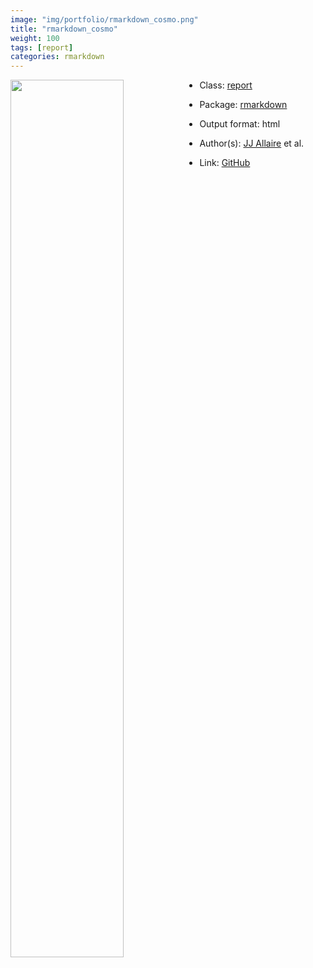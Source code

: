 ```yaml
---
image: "img/portfolio/rmarkdown_cosmo.png"
title: "rmarkdown_cosmo"
weight: 100
tags: [report]
categories: rmarkdown
---
```




<!--more-->

<a href="../../img/portfolio/rmarkdown_cosmo.png"><img class = "jf-image-shadow" src="../../img/portfolio/rmarkdown_cosmo.png" style="display: block; margin: auto;" width="60%"  align="left"></a>

- Class: [report](../../tags/report)
- Package: [rmarkdown](rmarkdown)
- Output format: html

- Author(s): [JJ Allaire](https://github.com/jjallaire) et al.
- Link: [GitHub](https://github.com/rstudio/rmarkdown)


